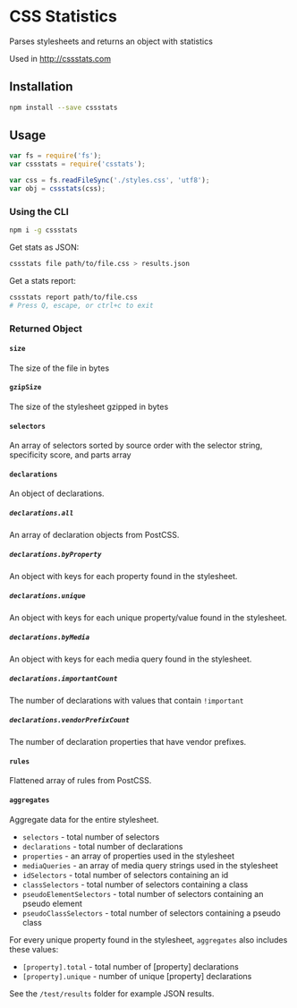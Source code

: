 # CSS Statistics
Parses stylesheets and returns an object with statistics

Used in http://cssstats.com

## Installation

```sh
npm install --save cssstats
```

## Usage

```js
var fs = require('fs');
var cssstats = require('csstats');

var css = fs.readFileSync('./styles.css', 'utf8');
var obj = cssstats(css);
```

### Using the CLI

```sh
npm i -g cssstats
```

Get stats as JSON:

```sh
cssstats file path/to/file.css > results.json
```

Get a stats report:

```sh
cssstats report path/to/file.css
# Press Q, escape, or ctrl+c to exit
```

### Returned Object

#### `size`
The size of the file in bytes

#### `gzipSize`
The size of the stylesheet gzipped in bytes

#### `selectors`
An array of selectors sorted by source order with the selector string, specificity score, and parts array

#### `declarations`
An object of declarations.

##### `declarations.all`
An array of declaration objects from PostCSS.

##### `declarations.byProperty`
An object with keys for each property found in the stylesheet.

##### `declarations.unique`
An object with keys for each unique property/value found in the stylesheet.

##### `declarations.byMedia`
An object with keys for each media query found in the stylesheet.

##### `declarations.importantCount`
The number of declarations with values that contain `!important`

##### `declarations.vendorPrefixCount`
The number of declaration properties that have vendor prefixes.

#### `rules`
Flattened array of rules from PostCSS.

#### `aggregates`
Aggregate data for the entire stylesheet.

- `selectors` - total number of selectors
- `declarations` - total number of declarations
- `properties` - an array of properties used in the stylesheet
- `mediaQueries` - an array of media query strings used in the stylesheet
- `idSelectors` - total number of selectors containing an id
- `classSelectors` - total number of selectors containing a class
- `pseudoElementSelectors` - total number of selectors containing an pseudo element
- `pseudoClassSelectors` - total number of selectors containing a pseudo class

For every unique property found in the stylesheet, `aggregates` also includes these values:
- `[property].total` - total number of [property] declarations
- `[property].unique` - number of unique [property] declarations


See the `/test/results` folder for example JSON results.
